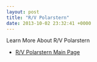 ```yaml
---
layout: post
title: "R/V Polarstern"
date: 2013-10-02 23:32:41 +0000
---
```

Learn More About R/V Polarstern

  * [R/V Polarstern Main Page](http://www.awi.de/en/infrastructure/ships/polarstern/)


